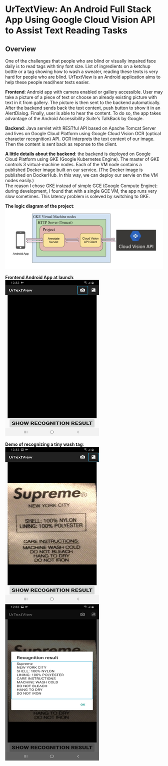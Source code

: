 # UrTextView: An Android Full Stack App Using Google Cloud Vision API to Assist Text Reading Tasks
## Overview
One of the challenges that people who are blind or visually impaired face daily is to read tags with tiny font size. List of ingredients on a ketchup bottle or a tag showing how to wash a sweater, reading these texts is very hard for people who are blind. 
UrTextView is an Android application aims to help these people read/hear texts easier.

**Frontend**: Android app with camera enabled or gallery accessible. User may take a picture of a piece of text or choose an already existing picture with text in it from gallery. The picture is then sent to the backend
automatically. After the backend sends back the text content, push button to show it in an AlertDialog. Finally, user is able to hear the content. To do so, the app takes advantage of the Android Accessibility Suite's TalkBack by Google. 

**Backend**: Java servlet with RESTful API based on Apache Tomcat Server and lives on Google Cloud Platform using Google Cloud Vision OCR (optical character recognition) API. OCR interprets the text content of our image. Then the content is sent back as reponse to the client.

**A little details about the backend**: the backend is deployed on Google Cloud Platform using GKE (Google Kubernetes Engine). The master of GKE controls 3 virtual-machine nodes. Each of the VM node contains a published Docker image built on our service. (The Docker image is published on DockerHub. In this way, we can deploy our servie on the VM nodes easily.) <br /> The reason I chose GKE instead of simple GCE (Google Compute Engine): during development, I found that with a single GCE VM, the app runs very slow sometimes. This latency problem is soleved by switching to GKE.

**The logic diagram of the project**:  
![logic](https://github.com/ZjWeb200/UrTextView/blob/master/logic.png)

**Frontend Android App at launch**: <br />
<img src="https://github.com/ZjWeb200/UrTextView/blob/master/launch.jpg" width="300" height="500">

**Demo of recognizing a tiny wash tag**: <br />
<img src="https://github.com/ZjWeb200/UrTextView/blob/master/upload_image.jpg" width="300" height="500">
<img src="https://github.com/ZjWeb200/UrTextView/blob/master/recognize.jpg" width="300" height="500">
